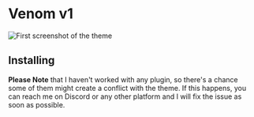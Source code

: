 # Venom v1

![First screenshot of the theme]()


## Installing
**Please Note** that I haven't worked with any plugin, so there's a chance some of them might create a conflict with the theme. If this happens, you can reach me on Discord or any other
platform and I will fix the issue as soon as possible.

